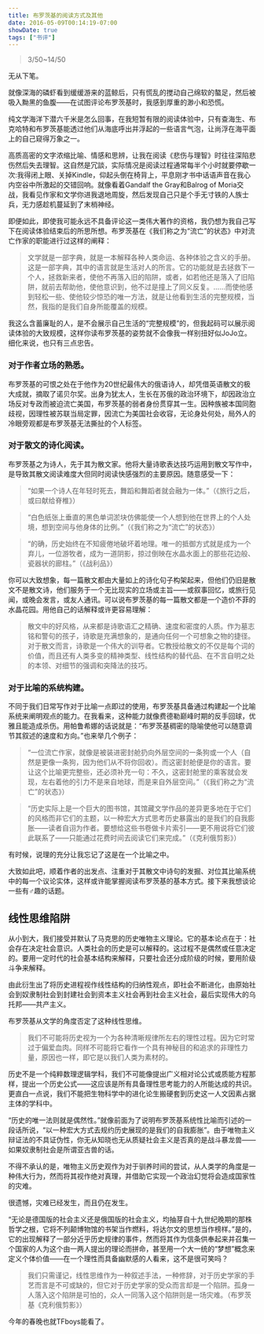 ```yaml
---
title: 布罗茨基的阅读方式及其他
date: 2016-05-09T00:14:19-07:00
showDate: true
tags: ["书评"]
---
```

<blockquote>3/50~14/50</blockquote>

无从下笔。


就像深海的磷虾看到缓缓游来的蓝鲸后，只有慌乱的搅动自己绵软的螯足，然后被吸入黝黑的鱼腹——在试图评论布罗茨基时，我感到厚重的渺小和恐慌。

纯文学海洋下潜六千米是怎么回事，在我短暂有限的阅读体验中，只有查海生、布克哈特和布罗茨基能透过他们从海底呼出并浮起的一些语言气泡，让尚浮在海平面上的自己窥得万象之一。

高质高密的文字浓缩比喻、情感和思辨，让我在阅读《悲伤与理智》时往往深陷悲伤然后失去理智。这自然是冗談，实际情况是阅读过程通常每半个小时就要停歇一次:我得闭上眼、关掉Kindle，仰起头倒在椅背上，平息刚才书中话语声音在我心内空谷中所激起的交错回响。就像看着Gandalf the Gray和Balrog of Moria交战，我看见作家和文学你进我退地周旋，然后发现自己只是个手无寸铁的人族士兵，无力感趁机蔓延到了末梢神经。

<!--more-->

即便如此，即使我可能永远不具备评论这一类伟大著作的资格，我仍想为我自己写下在阅读体验结束后的所思所想。布罗茨基在《我们称之为“流亡”的状态》中对流亡作家的职能进行过这样的阐释：

<blockquote>文学就是一部字典，就是一本解释各种人类命运、各种体验之含义的手册。这是一部字典，其中的语言就是生活对人的所言。它的功能就是去拯救下一个人，拯救新来者，使他不再落入旧的陷阱，或者，如若他还是落入了旧陷阱，就前去帮助他，使他意识到，他不过是撞上了同义反复。……而使他感到轻松一些、使他较少惊恐的唯一方法，就是让他看到生活的完整规模，当然，我指的是我们自身所能覆盖的规模。</blockquote>

我这么含蓄廉耻的人，是不会展示自己生活的“完整规模”的，但我起码可以展示阅读体验的大致规模，这样你读布罗茨基的姿势就不会像我一样别扭好似JoJo立。细化来说，也只有三点忠告。

### <strong>对于作者立场的熟悉。
</strong>布罗茨基的可恨之处在于他作为20世纪最伟大的俄语诗人，却凭借英语散文的极大成就，摘取了诺贝尔奖。出身为犹太人，生长在苏俄的政治环境下，却因政治立场反对专政而被迫流亡美国，布罗茨基的弱者身份贯穿其一生。因种族被本国同胞歧视，因理性被苏联当局定罪，因流亡为美国社会收容，无论身处何处，局外人的冷眼旁观都是布罗茨基无法撕扯的个人标签。



### <strong>对于散文的诗化阅读。
</strong>布罗茨基之为诗人，先于其为散文家。他将大量诗歌表达技巧运用到散文写作中，是导致其散文阅读难度大但同时阅读快感强烈的主要原因。随意感受一下：



>“如果一个诗人在年轻时死去，舞蹈和舞蹈者就会融为一体。”（《旅行之后，或曰献给脊椎》）



>“白色纸张上垂直的黑色单词淤块仿佛能使一个人想到他在世界上的个人处境，想到空间与他身体的比例。”（《我们称之为“流亡”的状态》）



>“的确，历史始终在不知疲倦地破坏着地理。唯一的抵御方式就是成为一个弃儿，一位游牧者，成为一道阴影，掠过倒映在水晶水面上的那些花边般、瓷器状的廊柱。”（《战利品》）



你可以大致想象，每一篇散文都由大量如上的诗化句子构架起来，但他们仍旧是散文不是散文诗，他们服务于一个无比现实的立场或主旨——或叙事回忆，或旅行见闻，或晚会发言，或友人通讯。可以说布罗茨基的每一篇散文都是一个造价不菲的水晶花园。用他自己的话解释或许更容易理解：

<blockquote>散文中的好风格，从来都是诗歌语汇之精确、速度和密度的人质。作为墓志铭和警句的孩子，诗歌是充满想象的，是通向任何一个可想象之物的捷径。对于散文而言，诗歌是一个伟大的训导者。它教授给散文的不仅是每个词的价值，而且还有人类多变的精神类型、线性结构的替代品、在不言自明之处的本领、对细节的强调和突降法的技巧。</blockquote>

### <strong>对于比喻的系统构建。</strong>
不同于我们日常写作对于比喻一点即过的使用，布罗茨基具备通过构建起一个比喻系统来阐明观点的能力。在我看来，这种能力就像费德勒巅峰时期的反手回球，优雅且能造成杀伤。用帕鲁希娜的话说就是：“布罗茨基稠密的隐喻使他可以随意调节其叙述的速度和方向。”也来举几个例子：



>“一位流亡作家，就像是被装进密封舱扔向外层空间的一条狗或一个人（自然是更像一条狗，因为他们从不将你回收）。而这密封舱便是你的语言。要让这个比喻更完整些，还必须补充一句：不久，这密封舱里的乘客就会发现，左右着他的引力不是来自地球，而是来自外层空间。”（《我们称之为“流亡”的状态》）



>“历史实际上是一个巨大的图书馆，其馆藏文学作品的差异更多地在于它们的风格而非它们的主题，以一种宏大方式思考历史暴露出的是我们的自我膨胀——读者自诩为作者。要想给这些书卷做卡片索引——更不用说将它们彼此联系了——只能通过花费时间去阅读它们来完成。”（《克利俄剪影》）



有时候，说理的充分让我忘记了这是在一个比喻之中。



大致如此吧，顺着作者的出发点、注重对于其散文中诗句的发掘、对位其比喻系统中的每一个议论实体，这样或许能掌握阅读布罗茨基的基本方式。接下来我想谈论一些有♂趣的话题。


## <strong>线性思维陷阱</strong>



从小到大，我们接受并默认了马克思的历史唯物主义理论。它的基本论点在于：社会存在决定社会意识。人类社会的历史是可以解释的。这过程不是偶然或任意决定的。要用一定时代的社会基本结构来解释，只要社会还分成阶级的时候，要用阶级斗争来解释。



由此衍生出了将历史进程视作线性结构的归纳性观点，即社会不断进化，由原始社会到奴隶制社会到封建社会到资本主义社会再到社会主义社会，最后实现伟大的乌托邦——共产主义。



布罗茨基从文学的角度否定了这种线性思维。

<blockquote>我们不可能将历史视为一个为各种清晰规律所左右的理性过程。因为它时常过于偏爱血肉。同样不可能将它看作一个具有神秘目的和追求的非理性力量，原因也一样，即它是以我们人类为素材的。</blockquote>

历史不是一个纯粹数理逻辑学科，我们不可能像提出广义相对论公式或质能方程那样，提出一个历史公式——这应该是所有具备理性思考能力的人所能达成的共识。更直白一点说，我们不能把生物科学中的进化论生搬硬套到历史这一人文因素占据主体的学科中。



“历史的唯一法则就是偶然性。”就像前面为了说明布罗茨基系统性比喻而引述的一段话所说，“以一种宏大方式去规约历史展现的是我们的自我膨胀”。由于唯物主义辩证法的不具证伪性，你无从知晓也无从质疑社会主义是否真的是战斗暴龙兽——如果奴隶制社会是所谓亚古兽的话。



不得不承认的是，唯物主义历史观作为对于驯养时间的尝试，从人类学的角度是一种伟大行为，然而将其视作绝对真理，并借助它实现一个政治幻觉将会造成国家性的灾难。



很遗憾，灾难已经发生，而且仍在发生。



“无论是德国版的社会主义还是俄国版的社会主义，均抽芽自十九世纪晚期的那株哲学之根，它将不列颠博物馆的书架当作燃料，将达尔文的思想当作榜样。”是的，它的出现解释了一部分近乎历史规律的事件，然而将其作为信条供奉起来并召集一个国家的人为这个由一两人提出的理论而拼命，甚至用一个大一统的“梦想”概念来定义个体价值——在一个理性而具备幽默感的人看来，这不是很可笑吗？

> 我们只需谨记，线性思维作为一种叙述手法，一种修辞，对于历史学家的手艺而言是不可或缺的，但它对于历史学家的受众而言却是一个陷阱。孤身一人落入这个陷阱是可怕的，众人一同落入这个陷阱则是一场灾难。（布罗茨基《克利俄剪影》）

今年的春晚也就TFboys能看了。


&nbsp;








